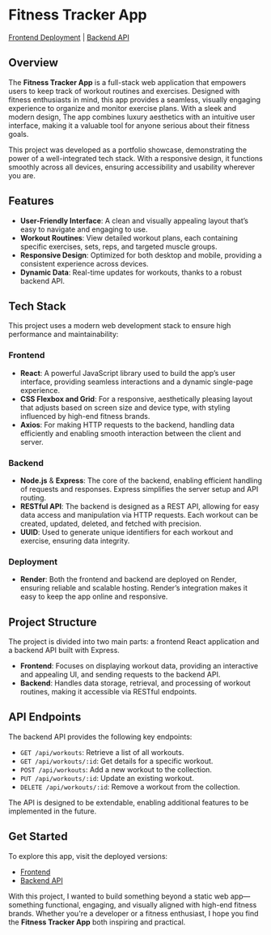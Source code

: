 # Fitness Tracker App

[Frontend Deployment](https://fitnessapp-jdv.onrender.com/) | [Backend API](https://fitnessapp-nh5b.onrender.com/api/workouts)

## Overview

The **Fitness Tracker App** is a full-stack web application that empowers users to keep track of workout routines and exercises. Designed with fitness enthusiasts in mind, this app provides a seamless, visually engaging experience to organize and monitor exercise plans. With a sleek and modern design, The app combines luxury aesthetics with an intuitive user interface, making it a valuable tool for anyone serious about their fitness goals.

This project was developed as a portfolio showcase, demonstrating the power of a well-integrated tech stack. With a responsive design, it functions smoothly across all devices, ensuring accessibility and usability wherever you are.

## Features

- **User-Friendly Interface**: A clean and visually appealing layout that’s easy to navigate and engaging to use.
- **Workout Routines**: View detailed workout plans, each containing specific exercises, sets, reps, and targeted muscle groups.
- **Responsive Design**: Optimized for both desktop and mobile, providing a consistent experience across devices.
- **Dynamic Data**: Real-time updates for workouts, thanks to a robust backend API.

## Tech Stack

This project uses a modern web development stack to ensure high performance and maintainability:

### Frontend

- **React**: A powerful JavaScript library used to build the app’s user interface, providing seamless interactions and a dynamic single-page experience.
- **CSS Flexbox and Grid**: For a responsive, aesthetically pleasing layout that adjusts based on screen size and device type, with styling influenced by high-end fitness brands.
- **Axios**: For making HTTP requests to the backend, handling data efficiently and enabling smooth interaction between the client and server.

### Backend

- **Node.js** & **Express**: The core of the backend, enabling efficient handling of requests and responses. Express simplifies the server setup and API routing.
- **RESTful API**: The backend is designed as a REST API, allowing for easy data access and manipulation via HTTP requests. Each workout can be created, updated, deleted, and fetched with precision.
- **UUID**: Used to generate unique identifiers for each workout and exercise, ensuring data integrity.

### Deployment

- **Render**: Both the frontend and backend are deployed on Render, ensuring reliable and scalable hosting. Render’s integration makes it easy to keep the app online and responsive.

## Project Structure

The project is divided into two main parts: a frontend React application and a backend API built with Express.

- **Frontend**: Focuses on displaying workout data, providing an interactive and appealing UI, and sending requests to the backend API.
- **Backend**: Handles data storage, retrieval, and processing of workout routines, making it accessible via RESTful endpoints.

## API Endpoints

The backend API provides the following key endpoints:

- `GET /api/workouts`: Retrieve a list of all workouts.
- `GET /api/workouts/:id`: Get details for a specific workout.
- `POST /api/workouts`: Add a new workout to the collection.
- `PUT /api/workouts/:id`: Update an existing workout.
- `DELETE /api/workouts/:id`: Remove a workout from the collection.

The API is designed to be extendable, enabling additional features to be implemented in the future.

## Get Started

To explore this app, visit the deployed versions:

- [Frontend](https://fitnessapp-jdv.onrender.com/)
- [Backend API](https://fitnessapp-nh5b.onrender.com/api/workouts)

With this project, I wanted to build something beyond a static web app—something functional, engaging, and visually aligned with high-end fitness brands. Whether you're a developer or a fitness enthusiast, I hope you find the **Fitness Tracker App** both inspiring and practical.
